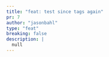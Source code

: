 ```yaml
---
title: "feat: test since tags again"
pr: 7
author: "jasonbahl"
type: "feat"
breaking: false
description: |
  null
---
```

